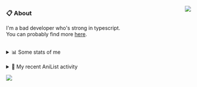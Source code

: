 <a href="https://discord.com/users/338718840873811979"><img align="right" src="https://lanyard-profile-readme.vercel.app/api/338718840873811979?bg=00000000" /></a>

### 📋 About

I'm a bad developer who's strong in typescript. \
You can probably find more [here](https://pxseu.com/about).
<!--
### 🦊Fox

![](https://pxseu.loves.moe/2ELJv3at3.gif)

### 📱 Contact

[🌐 website](https://www.pxseu.com) \
[📧 email](mailto:contact.pxseu@gmail.com)
-->

<br />

<details>
  <summary>📊 Some stats of me</summary>
  
![My github stats!](https://github-readme-stats.vercel.app/api?username=pxseu&show_icons=true&custom_title=My%20Github%20Stats:&line_height=33&include_all_commits=true&bg_color=00000000&title_color=00CCAA&text_color=dddddd&hide_border=true&hide_title=true) \
![My top langauges](https://github-readme-stats.vercel.app/api/top-langs?username=pxseu&show_icons=true&layout=compact&card_width=645&bg_color=00000000&title_color=00CCAA&text_color=dddddd&hide_border=true&hide_title=true) 
</details>

<br />

<details>
  <summary>🌸 My recent AniList activity</summary>
  
<!-- ANILIST_ACTIVITY:start -->

-   📺 Watched episode 8 of [Miss Kobayashi's Dragon Maid S](https://anilist.co/anime/107717) (09:03, 30 August 2021)
-   📺 Watched episode 21 of [Tokyo Revengers](https://anilist.co/anime/120120) (08:51, 30 August 2021)
-   📺 Watched episode 102 - 104 of [Naruto: Shippuden](https://anilist.co/anime/1735) (17:27, 27 August 2021)
-   📺 Watched episode 8 of [The Detective Is Already Dead](https://anilist.co/anime/128712) (14:48, 25 August 2021)
-   📺 Completed [Evangelion: 1.0 You Are (Not) Alone](https://anilist.co/anime/2759) (09:49, 25 August 2021)

<!-- ANILIST_ACTIVITY:end -->
</details>



![](https://komarev.com/ghpvc/?username=pxseu&color=ff69b4)


